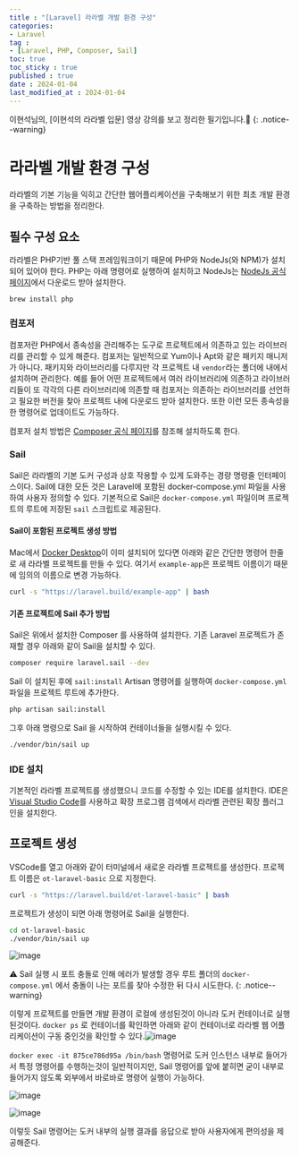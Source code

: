 ```yaml
---
title : "[Laravel] 라라벨 개발 환경 구성"
categories:
- Laravel
tag :
- [Laravel, PHP, Composer, Sail]
toc: true
toc_sticky : true
published : true
date : 2024-01-04
last_modified_at : 2024-01-04
---
```




이현석님의, [이현석의 라라벨 입문] 영상 강의를 보고 정리한 필기입니다.📢
{: .notice--warning}

# 라라벨 개발 환경 구성

라라벨의 기본 기능을 익히고 간단한 웹어플리케이션을 구축해보기 위한 최초 개발 환경을 구축하는 방법을 정리한다.

## 필수 구성 요소

라라벨은 PHP기반 풀 스택 프레임워크이기 때문에 PHP와 NodeJs(와 NPM)가 설치되어 있어야 한다. PHP는 아래 명령어로 실행하여 설치하고 NodeJs는 [NodeJs 공식 페이지]에서 다운로드 받아 설치한다.

[NodeJs 공식 페이지]: https://nodejs.org/en

```shell
brew install php
```



### 컴포저

컴포저란 PHP에서 종속성을 관리해주는 도구로 프로젝트에서 의존하고 있는 라이브러리를 관리할 수 있게 해준다. 컴포저는 일반적으로 Yum이나 Apt와 같은 패키지 매니저가 아니다. 패키지와 라이브러리를 다루지만 각 프로젝트 내 `vendor`라는 폴더에 내에서 설치하며 관리한다. 예를 들어 어떤 프로젝트에서 여러 라이브러리에 의존하고 라이브러리들이 또 각각의 다른 라이브러리에 의존할 때 컴포저는 의존하는 라이브러리를 선언하고 필요한 버전을 찾아 프로젝트 내에 다운로드 받아 설치한다. 또한 이런 모든 종속성을 한 명령어로 업데이트도 가능하다.

컴포저 설치 방법은 [Composer 공식 페이지]를 참조해 설치하도록 한다.

[Composer 공식 페이지]: https://getcomposer.org/doc/00-intro.md#installation-linux-unix-macos





### Sail

Sail은 라라벨의 기본 도커 구성과 상호 작용할 수 있게 도와주는 경량 명령줄 인터페이스이다. Sail에 대한 모든 것은 Laravel에 포함된 docker-compose.yml 파일을 사용하여 사용자 정의할 수 있다. 기본적으로 Sail은 `docker-compose.yml` 파일이며 프로젝트의 루트에 저장된 `sail` 스크립트로 제공된다. 

#### Sail이 포함된 프로젝트 생성 방법

Mac에서 [Docker Desktop]이 이미 설치되어 있다면 아래와 같은 간단한 명령어 한줄로 새 라라벨 프로젝트를 만들 수 있다. 여기서 `example-app`은 프로젝트 이름이기 때문에 임의의 이름으로 변경 가능하다.

```sh
curl -s "https://laravel.build/example-app" | bash
```

[Docker Desktop]: https://www.docker.com/products/docker-desktop/



#### 기존 프로젝트에 Sail 추가 방법

Sail은 위에서 설치한 Composer 를 사용하여 설치한다. 기존 Laravel 프로젝트가 존재할 경우 아래와 같이 Sail을 설치할 수 있다.

```sh
composer require laravel.sail --dev
```

Sail 이 설치된 후에 `sail:install` Artisan 명령어를 실행하여 `docker-compose.yml` 파일을 프로젝트 루트에 추가한다.

```sh
php artisan sail:install
```

그후 아래 명령으로 Sail 을 시작하여 컨테이너들을 실행시킬 수 있다.

```sh
./vendor/bin/sail up
```



### IDE 설치

기본적인 라라벨 프로젝트를 생성했으니 코드를 수정할 수 있는 IDE를 설치한다. IDE은 [Visual Studio Code]를 사용하고 확장 프로그램 검색에서 라라벨 관련된 확장 플러그인을 설치한다. 

[Visual Studio Code]: https://code.visualstudio.com/download



## 프로젝트 생성

VSCode를 열고 아래와 같이 터미널에서 새로운 라라벨 프로젝트를 생성한다. 프로젝트 이름은 `ot-laravel-basic` 으로 지정한다.

```sh
curl -s "https://laravel.build/ot-laravel-basic" | bash
```

프로젝트가 생성이 되면 아래 명령어로 Sail을 실행한다.

```sh
cd ot-laravel-basic
./vendor/bin/sail up
```

![image](https://github.com/djcho/ot-laravel-basic/assets/13410737/6051e078-2ec8-4913-98ce-8076dc3edafc)

⚠️ Sail 실행 시 포트 충돌로 인해 에러가 발생할 경우 루트 폴더의 `docker-compose.yml` 에서 충돌이 나는 포트를 찾아 수정한 뒤 다시 시도한다.
{: .notice--warning}

이렇게 프로젝트를 만들면 개발 환경이 로컬에 생성된것이 아니라 도커 컨테이너로 실행된것이다. `docker ps` 로 컨테이너를 확인하면 아래와 같이 컨테이너로 라라벨 웹 어플리케이션이 구동 중인것을 확인할 수 있다.![image](https://github.com/djcho/ot-laravel-basic/assets/13410737/974931ef-d17a-4238-85b6-1f93223537a1)

`docker exec -it 875ce786d95a /bin/bash` 명령어로 도커 인스턴스 내부로 들어가서 특정 명령어를 수행하는것이 일반적이지만, Sail 명령어를 앞에 붙히면 굳이 내부로 들어가지 않도록 외부에서 바로바로 명령어 실행이 가능하다. 

![image](https://github.com/djcho/ot-laravel-basic/assets/13410737/fcc3825d-8abf-4b09-ad78-8a27db6b65ff)

![image](https://github.com/djcho/ot-laravel-basic/assets/13410737/5f6c294c-c864-4781-927b-8938d867e29f)

이렇듯 Sail 명령어는 도커 내부의 실행 결과를 응답으로 받아 사용자에게 편의성을 제공해준다.

